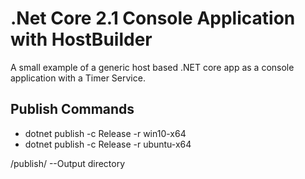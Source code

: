 ﻿# .Net Core 2.1 Console Application with HostBuilder

A small example of a generic host based .NET core app as a console application with a Timer Service.

Publish Commands
-----------------------------------
- dotnet publish -c Release -r win10-x64
- dotnet publish -c Release -r ubuntu-x64

/publish/ --Output directory